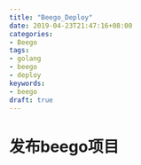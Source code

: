 ```yaml
---
title: "Beego_Deploy"
date: 2019-04-23T21:47:16+08:00
categories:
- Beego
tags:
- golang
- beego
- deploy
keywords:
- beego
draft: true
---
```


# 发布beego项目
